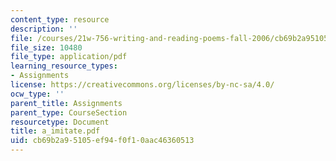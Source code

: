 ```yaml
---
content_type: resource
description: ''
file: /courses/21w-756-writing-and-reading-poems-fall-2006/cb69b2a95105ef94f0f10aac46360513_a_imitate.pdf
file_size: 10480
file_type: application/pdf
learning_resource_types:
- Assignments
license: https://creativecommons.org/licenses/by-nc-sa/4.0/
ocw_type: ''
parent_title: Assignments
parent_type: CourseSection
resourcetype: Document
title: a_imitate.pdf
uid: cb69b2a9-5105-ef94-f0f1-0aac46360513
---
```

